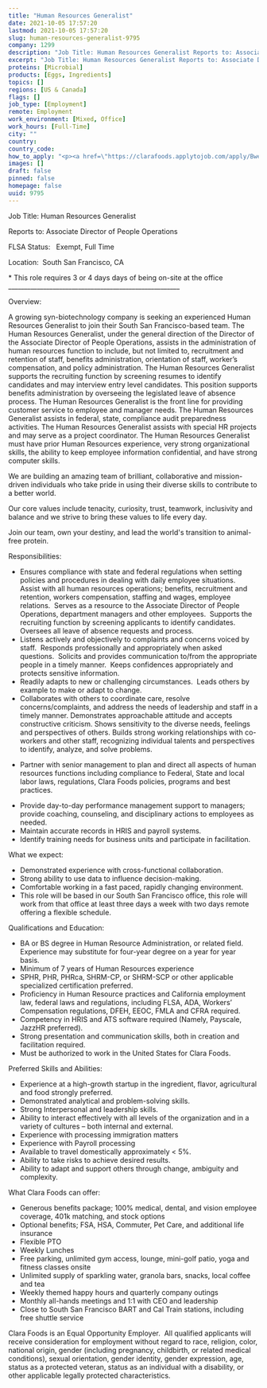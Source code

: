 ```yaml
---
title: "Human Resources Generalist"
date: 2021-10-05 17:57:20
lastmod: 2021-10-05 17:57:20
slug: human-resources-generalist-9795
company: 1299
description: "Job Title: Human Resources Generalist Reports to: Associate Director of People OperationsFLSA Status:   Exempt, Full TimeLocation:  South San Francisco, CA* This role requires 3 or 4 days days of being on-site at the office ______________________________________________________Overview:"
excerpt: "Job Title: Human Resources Generalist Reports to: Associate Director of People OperationsFLSA Status:   Exempt, Full TimeLocation:  South San Francisco, CA* This role requires 3 or 4 days days of being on-site at the office ______________________________________________________Overview:"
proteins: [Microbial]
products: [Eggs, Ingredients]
topics: []
regions: [US & Canada]
flags: []
job_type: [Employment]
remote: Employment
work_environment: [Mixed, Office]
work_hours: [Full-Time]
city: ""
country: 
country_code: 
how_to_apply: "<p><a href=\"https://clarafoods.applytojob.com/apply/BweY6iyPyA/Human-Resources-Generalist\">https://clarafoods.applytojob.com/apply/BweY6iyPyA/Human-Resources-Gene…</a></p>"
images: []
draft: false
pinned: false
homepage: false
uuid: 9795
---
```

<p>Job Title: Human Resources Generalist </p>
<p>Reports to: Associate Director of People Operations</p>
<p>FLSA Status:   Exempt, Full Time</p>
<p>Location:  South San Francisco, CA</p>
<p>* This role requires 3 or 4 days days of being on-site at the office ______________________________________________________</p>
<p>Overview:</p>
<p>A growing syn-biotechnology company is seeking an experienced Human Resources Generalist to join their South San Francisco-based team. The Human Resources Generalist, under the general direction of the Director of the Associate Director of People Operations, assists in the administration of human resources function to include, but not limited to, recruitment and retention of staff, benefits administration, orientation of staff, worker’s compensation, and policy administration. The Human Resources Generalist supports the recruiting function by screening resumes to identify candidates and may interview entry level candidates. This position supports benefits administration by overseeing the legislated leave of absence process. The Human Resources Generalist is the front line for providing customer service to employee and manager needs. The Human Resources Generalist assists in federal, state, compliance audit preparedness activities. The Human Resources Generalist assists with special HR projects and may serve as a project coordinator. The Human Resources Generalist must have prior Human Resources experience, very strong organizational skills, the ability to keep employee information confidential, and have strong computer skills.</p>
<p>We are building an amazing team of brilliant, collaborative and mission-driven individuals who take pride in using their diverse skills to contribute to a better world. </p>
<p>Our core values include tenacity, curiosity, trust, teamwork, inclusivity and balance and we strive to bring these values to life every day.</p>
<p>Join our team, own your destiny, and lead the world's transition to animal-free protein.</p>
<p>Responsibilities:</p>
<ul>
<li>Ensures compliance with state and federal regulations when setting policies and procedures in dealing with daily employee situations.  Assist with all human resources operations; benefits, recruitment and retention, workers compensation, staffing and wages, employee relations.  Serves as a resource to the Associate Director of People Operations, department managers and other employees.  Supports the recruiting function by screening applicants to identify candidates.  Oversees all leave of absence requests and process.  </li>
<li>Listens actively and objectively to complaints and concerns voiced by staff.  Responds professionally and appropriately when asked questions.  Solicits and provides communication to/from the appropriate people in a timely manner.  Keeps confidences appropriately and protects sensitive information.</li>
<li>Readily adapts to new or challenging circumstances.  Leads others by example to make or adapt to change.</li>
<li>Collaborates with others to coordinate care, resolve concerns/complaints, and address the needs of leadership and staff in a timely manner. Demonstrates approachable attitude and accepts constructive criticism. Shows sensitivity to the diverse needs, feelings and perspectives of others. Builds strong working relationships with co-workers and other staff, recognizing individual talents and perspectives to identify, analyze, and solve problems.</li>
</ul>
<ul>
<li>Partner with senior management to plan and direct all aspects of human resources functions including compliance to Federal, State and local labor laws, regulations, Clara Foods policies, programs and best practices.</li>
</ul>
<ul>
<li>Provide day-to-day performance management support to managers; provide coaching, counseling, and disciplinary actions to employees as needed.</li>
<li>Maintain accurate records in HRIS and payroll systems.</li>
<li>Identify training needs for business units and participate in facilitation.</li>
</ul>
<p>What we expect:</p>
<ul>
<li>Demonstrated experience with cross-functional collaboration.</li>
<li>Strong ability to use data to influence decision-making.</li>
<li>Comfortable working in a fast paced, rapidly changing environment.</li>
<li>This role will be based in our South San Francisco office, this role will work from that office at least three days a week with two days remote offering a flexible schedule.</li>
</ul>
<p>Qualifications and Education: </p>
<ul>
<li>BA or BS degree in Human Resource Administration, or related field. Experience may substitute for four-year degree on a year for year basis.   </li>
<li>Minimum of 7 years of Human Resources experience </li>
<li>SPHR, PHR, PHRca, SHRM-CP, or SHRM-SCP or other applicable specialized certification preferred.</li>
<li>Proficiency in Human Resource practices and California employment law, federal laws and regulations, including FLSA, ADA, Workers’ Compensation regulations, DFEH, EEOC, FMLA and CFRA required.</li>
<li>Competency in HRIS and ATS software required (Namely, Payscale, JazzHR preferred).</li>
<li>Strong presentation and communication skills, both in creation and facilitation required. </li>
<li>Must be authorized to work in the United States for Clara Foods.</li>
</ul>
<p>Preferred Skills and Abilities:</p>
<ul>
<li>Experience at a high-growth startup in the ingredient, flavor, agricultural and food strongly preferred.</li>
<li>Demonstrated analytical and problem-solving skills.</li>
<li>Strong Interpersonal and leadership skills.</li>
<li>Ability to interact effectively with all levels of the organization and in a variety of cultures – both internal and external.</li>
<li>Experience with processing immigration matters</li>
<li>Experience with Payroll processing</li>
<li>Available to travel domestically approximately &lt; 5%.</li>
<li>Ability to take risks to achieve desired results.</li>
<li>Ability to adapt and support others through change, ambiguity and complexity.</li>
</ul>
<p>What Clara Foods can offer:</p>
<ul>
<li>Generous benefits package; 100% medical, dental, and vision employee coverage, 401k matching, and stock options</li>
<li>Optional benefits; FSA, HSA, Commuter, Pet Care, and additional life insurance</li>
<li>Flexible PTO</li>
<li>Weekly Lunches</li>
<li>Free parking, unlimited gym access, lounge, mini-golf patio, yoga and fitness classes onsite</li>
<li>Unlimited supply of sparkling water, granola bars, snacks, local coffee and tea</li>
<li>Weekly themed happy hours and quarterly company outings</li>
<li>Monthly all-hands meetings and 1:1 with CEO and leadership</li>
<li>Close to South San Francisco BART and Cal Train stations, including free shuttle service</li>
</ul>
<p>Clara Foods is an Equal Opportunity Employer.  All qualified applicants will receive consideration for employment without regard to race, religion, color, national origin, gender (including pregnancy, childbirth, or related medical conditions), sexual orientation, gender identity, gender expression, age, status as a protected veteran, status as an individual with a disability, or other applicable legally protected characteristics.</p>
